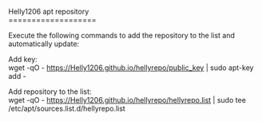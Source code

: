 Helly1206 apt repository<br>
===================<br>

Execute the following commands to add the repository to the list and automatically update:<br>

Add key:<br>
wget -qO - https://Helly1206.github.io/hellyrepo/public_key | sudo apt-key add -<br>

Add repository to the list:<br>
wget -qO - https://Helly1206.github.io/hellyrepo/hellyrepo.list | sudo tee /etc/apt/sources.list.d/hellyrepo.list<br>
